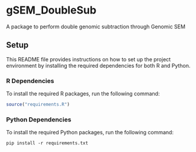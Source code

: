 # gSEM_DoubleSub
A package to perform double genomic subtraction through Genomic SEM

## Setup
This README file provides instructions on how to set up the project environment by installing the required dependencies for both R and Python.

### R Dependencies

To install the required R packages, run the following command:

```r
source("requirements.R")
```

### Python Dependencies
To install the required Python packages, run the following command:

```console
pip install -r requirements.txt
```


